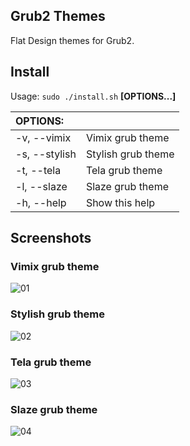 
## Grub2 Themes

Flat Design themes for Grub2.

## Install

Usage:  `sudo ./install.sh`  **[OPTIONS...]**

|  OPTIONS:      | |
|:---------------|:-------------|
| -v, --vimix    | Vimix grub theme |
| -s, --stylish  | Stylish grub theme |
| -t, --tela     | Tela grub theme |
| -l, --slaze    | Slaze grub theme |
| -h, --help     | Show this help |

## Screenshots

### Vimix grub theme

![01](https://github.com/vinceliuice/grub2-themes/blob/master/screenshots/grub-theme-vimix.jpg?raw=true)

### Stylish grub theme

![02](https://github.com/vinceliuice/grub2-themes/blob/master/screenshots/grub-theme-stylish.jpg?raw=true)

### Tela grub theme

![03](https://github.com/vinceliuice/grub2-themes/blob/master/screenshots/grub-theme-tela.jpg?raw=true)

### Slaze grub theme

![04](https://github.com/vinceliuice/grub2-themes/blob/master/screenshots/grub-theme-slaze.jpg?raw=true)
